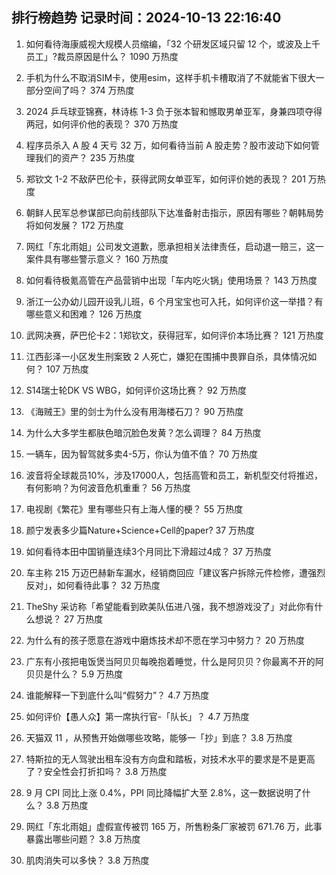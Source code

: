 
## 排行榜趋势 记录时间：2024-10-13 22:16:40
  
  1. 如何看待海康威视大规模人员缩编，「32 个研发区域只留 12 个，或波及上千员工」?裁员原因是什么？ 1090 万热度
    
  2. 手机为什么不取消SIM卡，使用esim，这样手机卡槽取消了不就能省下很大一部分空间了吗？ 374 万热度
    
  3. 2024 乒乓球亚锦赛，林诗栋 1-3 负于张本智和憾取男单亚军，身兼四项夺得两冠，如何评价他的表现？ 370 万热度
    
  4. 程序员杀入 A 股 4 天亏 32 万，如何看待当前 A 股走势？股市波动下如何管理我们的资产？ 235 万热度
    
  5. 郑钦文 1-2 不敌萨巴伦卡，获得武网女单亚军，如何评价她的表现？ 201 万热度
    
  6. 朝鲜人民军总参谋部已向前线部队下达准备射击指示，原因有哪些？朝韩局势将如何发展？ 172 万热度
    
  7. 网红「东北雨姐」公司发文道歉，愿承担相关法律责任，启动退一赔三，这一案件具有哪些警示意义？ 160 万热度
    
  8. 如何看待极氪高管在产品营销中出现「车内吃火锅」使用场景？ 143 万热度
    
  9. 浙江一公办幼儿园开设乳儿班，6 个月宝宝也可入托，如何评价这一举措？有哪些意义和困难？ 126 万热度
    
  10. 武网决赛，萨巴伦卡2：1郑钦文，获得冠军，如何评价本场比赛？ 121 万热度
    
  11. 江西彭泽一小区发生刑案致 2 人死亡，嫌犯在围捕中畏罪自杀，具体情况如何？ 107 万热度
    
  12. S14瑞士轮DK VS WBG，如何评价这场比赛？ 92 万热度
    
  13. 《海贼王》里的剑士为什么没有用海楼石刀？ 90 万热度
    
  14. 为什么大多学生都肤色暗沉脸色发黄？怎么调理？ 84 万热度
    
  15. 一辆车，因为智驾就多卖4-5万，你认为值不值？ 70 万热度
    
  16. 波音将全球裁员10%，涉及17000人，包括高管和员工，新机型交付将推迟，有何影响？为何波音危机重重？ 56 万热度
    
  17. 电视剧《繁花》里有哪些只有上海人懂的梗？ 55 万热度
    
  18. 颜宁发表多少篇Nature+Science+Cell的paper? 37 万热度
    
  19. 如何看待本田中国销量连续3个月同比下滑超过4成？ 37 万热度
    
  20. 车主称 215 万迈巴赫新车漏水，经销商回应「建议客户拆除元件检修，遭强烈反对」，如何看待此事？ 32 万热度
    
  21. TheShy 采访称「希望能看到欧美队伍进八强，我不想游戏没了」对此你有什么想说？ 27 万热度
    
  22. 为什么有的孩子愿意在游戏中磨炼技术却不愿在学习中努力？ 20 万热度
    
  23. 广东有小孩把电饭煲当阿贝贝每晚抱着睡觉，什么是阿贝贝？你最离不开的阿贝贝是什么？ 5.9 万热度
    
  24. 谁能解释一下到底什么叫“假努力”？ 4.7 万热度
    
  25. 如何评价【愚人众】第一席执行官-「队长」？ 4.7 万热度
    
  26. 天猫双 11 ，从预售开始做哪些攻略，能够一「抄」到底？ 3.8 万热度
    
  27. 特斯拉的无人驾驶出租车没有方向盘和踏板，对技术水平的要求是不是更高了？安全性会打折扣吗？ 3.8 万热度
    
  28. 9 月 CPI 同比上涨 0.4%，PPI 同比降幅扩大至 2.8%，这一数据说明了什么？ 3.8 万热度
    
  29. 网红「东北雨姐」虚假宣传被罚 165 万，所售粉条厂家被罚 671.76 万，此事暴露出哪些问题？ 3.8 万热度
    
  30. 肌肉消失可以多快？ 3.8 万热度
    